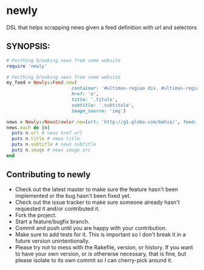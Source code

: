 # newly

DSL that helps scrapping news given a feed definition with url and selectors

## SYNOPSIS:

``` ruby
# Fecthing breaking news from some website
require 'newly'

# Fecthing breaking news from some website
my_feed = Newly::Feed.new(
                        container: '#ultimas-regiao div, #ultimas-regiao ul li',
                        href: 'a',
                        title: '.titulo',
                        subtitle: '.subtitulo',
                        image_source: 'img')

news = Newly::NewsCrawler.new(url: 'http://g1.globo.com/bahia/', feed: my_feed).fetch
news.each do |n|
  puts n.url # news href url
  puts n.title # news title
  puts n.subtitle # news subtitle
  puts n.image # news image src
end
```

## Contributing to newly

* Check out the latest master to make sure the feature hasn't been implemented or the bug hasn't been fixed yet.
* Check out the issue tracker to make sure someone already hasn't requested it and/or contributed it.
* Fork the project.
* Start a feature/bugfix branch.
* Commit and push until you are happy with your contribution.
* Make sure to add tests for it. This is important so I don't break it in a future version unintentionally.
* Please try not to mess with the Rakefile, version, or history. If you want to have your own version, or is otherwise necessary, that is fine, but please isolate to its own commit so I can cherry-pick around it.


